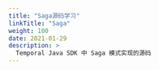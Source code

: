 ```yaml
---
title: "Saga源码学习"
linkTitle: "Saga"
weight: 100
date: 2021-01-29
description: >
  Temporal Java SDK 中 Saga 模式实现的源码
---
```





